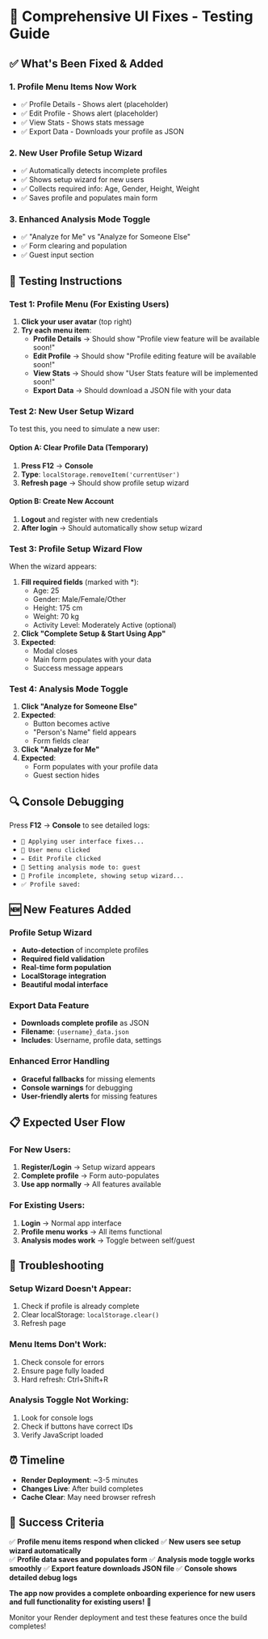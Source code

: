 # 🎉 Comprehensive UI Fixes - Testing Guide

## ✅ What's Been Fixed & Added

### 1. **Profile Menu Items Now Work**
- ✅ Profile Details - Shows alert (placeholder)
- ✅ Edit Profile - Shows alert (placeholder) 
- ✅ View Stats - Shows stats message
- ✅ Export Data - Downloads your profile as JSON

### 2. **New User Profile Setup Wizard**
- ✅ Automatically detects incomplete profiles
- ✅ Shows setup wizard for new users
- ✅ Collects required info: Age, Gender, Height, Weight
- ✅ Saves profile and populates main form

### 3. **Enhanced Analysis Mode Toggle**
- ✅ "Analyze for Me" vs "Analyze for Someone Else"
- ✅ Form clearing and population
- ✅ Guest input section

## 🧪 Testing Instructions

### Test 1: Profile Menu (For Existing Users)
1. **Click your user avatar** (top right)
2. **Try each menu item**:
   - **Profile Details** → Should show "Profile view feature will be available soon!"
   - **Edit Profile** → Should show "Profile editing feature will be available soon!"
   - **View Stats** → Should show "User Stats feature will be implemented soon!"
   - **Export Data** → Should download a JSON file with your data

### Test 2: New User Setup Wizard
To test this, you need to simulate a new user:

#### Option A: Clear Profile Data (Temporary)
1. **Press F12** → **Console**
2. **Type**: `localStorage.removeItem('currentUser')`
3. **Refresh page** → Should show profile setup wizard

#### Option B: Create New Account
1. **Logout** and register with new credentials
2. **After login** → Should automatically show setup wizard

### Test 3: Profile Setup Wizard Flow
When the wizard appears:
1. **Fill required fields** (marked with *):
   - Age: 25
   - Gender: Male/Female/Other
   - Height: 175 cm
   - Weight: 70 kg
   - Activity Level: Moderately Active (optional)
2. **Click "Complete Setup & Start Using App"**
3. **Expected**: 
   - Modal closes
   - Main form populates with your data
   - Success message appears

### Test 4: Analysis Mode Toggle
1. **Click "Analyze for Someone Else"**
2. **Expected**: 
   - Button becomes active
   - "Person's Name" field appears
   - Form fields clear
3. **Click "Analyze for Me"**
4. **Expected**:
   - Form populates with your profile data
   - Guest section hides

## 🔍 Console Debugging

Press **F12** → **Console** to see detailed logs:
- `🔧 Applying user interface fixes...`
- `👤 User menu clicked`
- `✏️ Edit Profile clicked`
- `🎯 Setting analysis mode to: guest`
- `📝 Profile incomplete, showing setup wizard...`
- `✅ Profile saved:`

## 🆕 New Features Added

### Profile Setup Wizard
- **Auto-detection** of incomplete profiles
- **Required field validation**
- **Real-time form population**
- **LocalStorage integration**
- **Beautiful modal interface**

### Export Data Feature
- **Downloads complete profile** as JSON
- **Filename**: `{username}_data.json`
- **Includes**: Username, profile data, settings

### Enhanced Error Handling
- **Graceful fallbacks** for missing elements
- **Console warnings** for debugging
- **User-friendly alerts** for missing features

## 📋 Expected User Flow

### For New Users:
1. **Register/Login** → Setup wizard appears
2. **Complete profile** → Form auto-populates
3. **Use app normally** → All features available

### For Existing Users:
1. **Login** → Normal app interface
2. **Profile menu works** → All items functional
3. **Analysis modes work** → Toggle between self/guest

## 🚨 Troubleshooting

### Setup Wizard Doesn't Appear:
1. Check if profile is already complete
2. Clear localStorage: `localStorage.clear()`
3. Refresh page

### Menu Items Don't Work:
1. Check console for errors
2. Ensure page fully loaded
3. Hard refresh: Ctrl+Shift+R

### Analysis Toggle Not Working:
1. Look for console logs
2. Check if buttons have correct IDs
3. Verify JavaScript loaded

## ⏰ Timeline

- **Render Deployment**: ~3-5 minutes
- **Changes Live**: After build completes
- **Cache Clear**: May need browser refresh

## 🎯 Success Criteria

✅ **Profile menu items respond when clicked**
✅ **New users see setup wizard automatically**  
✅ **Profile data saves and populates form**
✅ **Analysis mode toggle works smoothly**
✅ **Export feature downloads JSON file**
✅ **Console shows detailed debug logs**

**The app now provides a complete onboarding experience for new users and full functionality for existing users!** 🚀

Monitor your Render deployment and test these features once the build completes!
